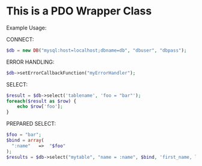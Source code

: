 # This is a PDO Wrapper Class

Example Usage:

CONNECT:
```php
$db = new DB("mysql:host=localhost;dbname=db", "dbuser", "dbpass");
```
ERROR HANDLING:
```php
$db->setErrorCallbackFunction("myErrorHandler");
```
SELECT:
```php
$result = $db->select('tablename', 'foo = "bar"');
foreach($result as $row) {
    echo $row['foo'];
}
```
PREPARED SELECT:
```php
$foo = "bar";
$bind = array(
  ":name"	=>	"$foo"
);
$results = $db->select("mytable", "name = :name", $bind, 'first_name, last_name');
```

